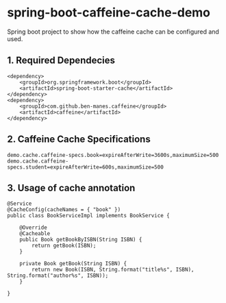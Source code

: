 # spring-boot-caffeine-cache-demo
Spring boot project to show how the caffeine cache can be configured and used.

## 1. Required Dependecies
```
<dependency>
	<groupId>org.springframework.boot</groupId>
	<artifactId>spring-boot-starter-cache</artifactId>
</dependency>
<dependency>
	<groupId>com.github.ben-manes.caffeine</groupId>
	<artifactId>caffeine</artifactId>
</dependency>
```

## 2. Caffeine Cache Specifications
```
demo.cache.caffeine-specs.book=expireAfterWrite=3600s,maximumSize=500
demo.cache.caffeine-specs.student=expireAfterWrite=600s,maximumSize=500
```

## 3. Usage of cache annotation
```
@Service
@CacheConfig(cacheNames = { "book" })
public class BookServiceImpl implements BookService {

	@Override
	@Cacheable
	public Book getBookByISBN(String ISBN) {
		return getBook(ISBN);
	}

	private Book getBook(String ISBN) {
		return new Book(ISBN, String.format("title%s", ISBN), String.format("author%s", ISBN));
	}

}
```
